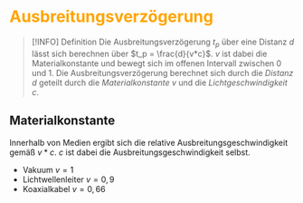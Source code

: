 # <font color = "orange">Ausbreitungsverzögerung</font>
>[!INFO] Definition
>Die Ausbreitungsverzögerung $t_p$ über eine Distanz $d$ lässt sich berechnen über $t_p = \frac{d}{v*c}$. 
>$v$ ist dabei die Materialkonstante und bewegt sich im offenen Intervall zwischen 0 und 1.
>Die Ausbreitungsverzögerung berechnet sich durch die *Distanz $d$* geteilt durch die *Materialkonstante $v$* und die *Lichtgeschwindigkeit $c$*.
## Materialkonstante
Innerhalb von Medien ergibt sich die relative Ausbreitungsgeschwindigkeit gemäß $v*c$. $c$ ist dabei die Ausbreitungsgeschwindigkeit selbst.
- Vakuum $v=1$
- Lichtwellenleiter $v=0,9$
- Koaxialkabel $v=0,66$
